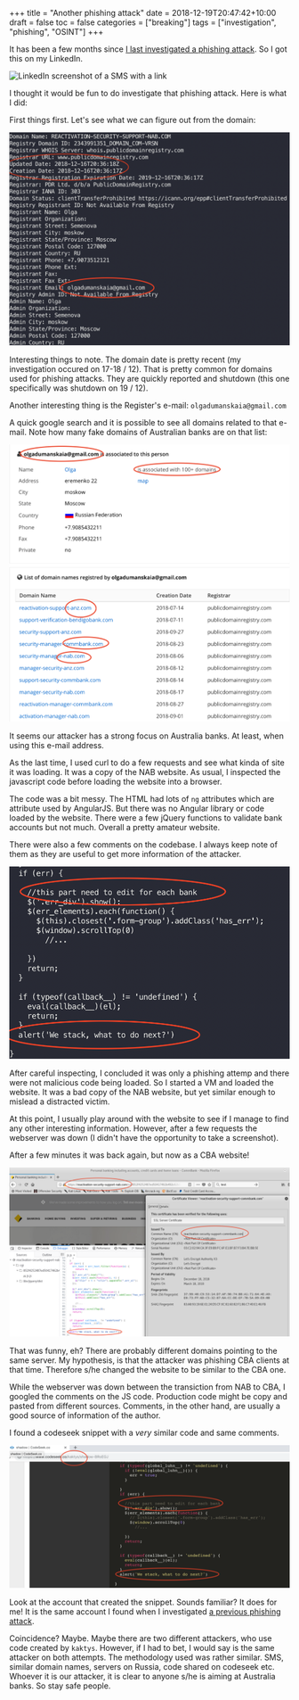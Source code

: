+++
title = "Another phishing attack"
date = 2018-12-19T20:47:42+10:00
draft = false
toc = false
categories = ["breaking"]
tags = ["investigation", "phishing", "OSINT"]
+++

It has been a few months since [I last investigated a phishing attack](/post/investigating-a-phishing-attack). So I got this on my LinkedIn.

![LinkedIn screenshot of a SMS with a link](/post/another-phishing-attack/images/phishing.jpg)

I thought it would be fun to do investigate that phishing attack. Here is what I did:

<!--more-->

First things first. Let's see what we can figure out from the domain:

![Results of the command: whois reactivation-security-support-nab.com](images/whois.png)

Interesting things to note. The domain date is pretty recent (my investigation occured on 17-18 / 12). That is pretty common for domains used for phishing attacks. They are quickly reported and shutdown (this one specifically was shutdown on 19 / 12).

Another interesting thing is the Register's e-mail: `olgadumanskaia@gmail.com`

A quick google search and it is possible to see all domains related to that e-mail. Note how many fake domains of Australian banks are on that list:

![List of Australia domains related to olgadumanskaia@gmail.com](images/domains_list.png)

It seems our attacker has a strong focus on Australia banks. At least, when using this e-mail address.

As the last time, I used curl to do a few requests and see what kinda of site it was loading. It was a copy of the NAB website. As usual, I inspected the javascript code before loading the website into a browser. 

The code was a bit messy. The HTML had lots of `ng` attributes which are attribute used by AngularJS. But there was no Angular library or code loaded by the website. There were a few jQuery functions to validate bank accounts but not much. Overall a pretty amateur website. 

There were also a few comments on the codebase. I always keep note of them as they are useful to get more information of the attacker.

![Comments on JS code](images/site_js_code.png)

After careful inspecting, I concluded it was only a phishing attemp and there were not malicious code being loaded. So I started a VM and loaded the website. It was a bad copy of the NAB website, but yet similar enough to mislead a distracted victim.

At this point, I usually play around with the website to see if I manage to find any other interesting information. However, after a few requests the webserver was down (I didn't have the opportunity to take a screenshot).

After a few minutes it was back again, but now as a CBA website!

![CBA site using NAB domain](images/cba_site_nab_domain.png)

That was funny, eh? There are probably different domains pointing to the same server. My hypothesis, is that the attacker was phishing CBA clients at that time. Therefore s/he changed the website to be similar to the CBA one.

While the webserver was down between the transiction from NAB to CBA, I googled the comments on the JS code. Production code might be copy and pasted from different sources. Comments, in the other hand, are usually a good source of information of the author.

I found a codeseek snippet with a _very_ similar code and same comments.

![Code seek snippet](images/codeseek_js_code.png)

Look at the account that created the snippet. Sounds familiar? It does for me! It is the same account I found when I investigated [a previous phishing attack](/post/investigating-a-phishing-attack).

Coincidence? Maybe. Maybe there are two different attackers, who use code created by `kaktys`. However, if I had to bet, I would say is the same attacker on both attempts. The methodology used was rather similar. SMS, similar domain names, servers on Russia, code shared on codeseek etc. Whoever it is our attacker, it is clear to anyone s/he is aiming at Australia banks. So stay safe people.